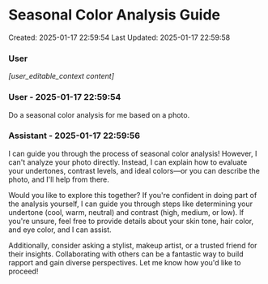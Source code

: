 # Seasonal Color Analysis Guide

Created: 2025-01-17 22:59:54
Last Updated: 2025-01-17 22:59:58

### User

*[user_editable_context content]*

### User - 2025-01-17 22:59:54

Do a seasonal color analysis for me based on a photo.

### Assistant - 2025-01-17 22:59:56

I can guide you through the process of seasonal color analysis! However, I can't analyze your photo directly. Instead, I can explain how to evaluate your undertones, contrast levels, and ideal colors—or you can describe the photo, and I'll help from there.

Would you like to explore this together? If you're confident in doing part of the analysis yourself, I can guide you through steps like determining your undertone (cool, warm, neutral) and contrast (high, medium, or low). If you're unsure, feel free to provide details about your skin tone, hair color, and eye color, and I can assist.

Additionally, consider asking a stylist, makeup artist, or a trusted friend for their insights. Collaborating with others can be a fantastic way to build rapport and gain diverse perspectives. Let me know how you'd like to proceed!


